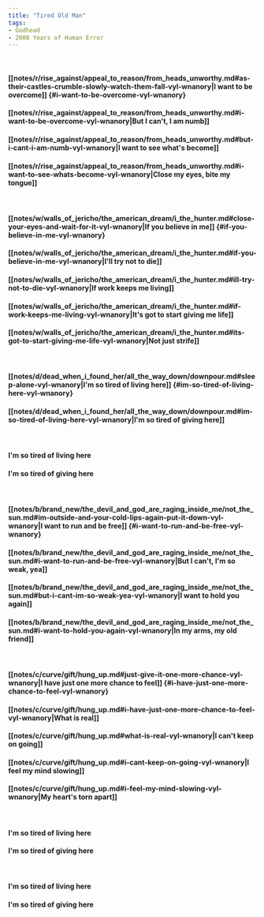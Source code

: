 ```yaml
---
title: "Tired Old Man"
tags:
- Godhead
- 2000 Years of Human Error
---
```

&nbsp;
#### [[notes/r/rise_against/appeal_to_reason/from_heads_unworthy.md#as-their-castles-crumble-slowly-watch-them-fall-vyl-wnanory|I want to be overcome]] {#i-want-to-be-overcome-vyl-wnanory}
#### [[notes/r/rise_against/appeal_to_reason/from_heads_unworthy.md#i-want-to-be-overcome-vyl-wnanory|But I can't, I am numb]]
#### [[notes/r/rise_against/appeal_to_reason/from_heads_unworthy.md#but-i-cant-i-am-numb-vyl-wnanory|I want to see what's become]]
#### [[notes/r/rise_against/appeal_to_reason/from_heads_unworthy.md#i-want-to-see-whats-become-vyl-wnanory|Close my eyes, bite my tongue]]
&nbsp;
#### [[notes/w/walls_of_jericho/the_american_dream/i_the_hunter.md#close-your-eyes-and-wait-for-it-vyl-wnanory|If you believe in me]] {#if-you-believe-in-me-vyl-wnanory}
#### [[notes/w/walls_of_jericho/the_american_dream/i_the_hunter.md#if-you-believe-in-me-vyl-wnanory|I'll try not to die]]
#### [[notes/w/walls_of_jericho/the_american_dream/i_the_hunter.md#ill-try-not-to-die-vyl-wnanory|If work keeps me living]]
#### [[notes/w/walls_of_jericho/the_american_dream/i_the_hunter.md#if-work-keeps-me-living-vyl-wnanory|It's got to start giving me life]]
#### [[notes/w/walls_of_jericho/the_american_dream/i_the_hunter.md#its-got-to-start-giving-me-life-vyl-wnanory|Not just strife]]
&nbsp;
#### [[notes/d/dead_when_i_found_her/all_the_way_down/downpour.md#sleep-alone-vyl-wnanory|I'm so tired of living here]] {#im-so-tired-of-living-here-vyl-wnanory}
#### [[notes/d/dead_when_i_found_her/all_the_way_down/downpour.md#im-so-tired-of-living-here-vyl-wnanory|I'm so tired of giving here]]
&nbsp;
#### I'm so tired of living here
#### I'm so tired of giving here
&nbsp;
#### [[notes/b/brand_new/the_devil_and_god_are_raging_inside_me/not_the_sun.md#im-outside-and-your-cold-lips-again-put-it-down-vyl-wnanory|I want to run and be free]] {#i-want-to-run-and-be-free-vyl-wnanory}
#### [[notes/b/brand_new/the_devil_and_god_are_raging_inside_me/not_the_sun.md#i-want-to-run-and-be-free-vyl-wnanory|But I can't, I'm so weak, yea]]
#### [[notes/b/brand_new/the_devil_and_god_are_raging_inside_me/not_the_sun.md#but-i-cant-im-so-weak-yea-vyl-wnanory|I want to hold you again]]
#### [[notes/b/brand_new/the_devil_and_god_are_raging_inside_me/not_the_sun.md#i-want-to-hold-you-again-vyl-wnanory|In my arms, my old friend]]
&nbsp;
#### [[notes/c/curve/gift/hung_up.md#just-give-it-one-more-chance-vyl-wnanory|I have just one more chance to feel]] {#i-have-just-one-more-chance-to-feel-vyl-wnanory}
#### [[notes/c/curve/gift/hung_up.md#i-have-just-one-more-chance-to-feel-vyl-wnanory|What is real]]
#### [[notes/c/curve/gift/hung_up.md#what-is-real-vyl-wnanory|I can't keep on going]]
#### [[notes/c/curve/gift/hung_up.md#i-cant-keep-on-going-vyl-wnanory|I feel my mind slowing]]
#### [[notes/c/curve/gift/hung_up.md#i-feel-my-mind-slowing-vyl-wnanory|My heart's torn apart]]
&nbsp;
#### I'm so tired of living here
#### I'm so tired of giving here
&nbsp;
#### I'm so tired of living here
#### I'm so tired of giving here
